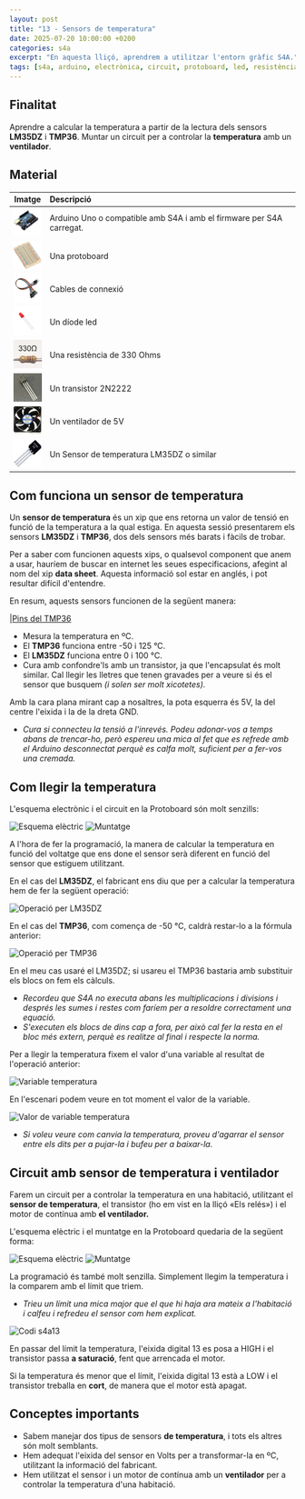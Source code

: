 ```yaml
---
layout: post
title: "13 - Sensors de temperatura"
date: 2025-07-20 10:00:00 +0200
categories: s4a
excerpt: "En aquesta lliçó, aprendrem a utilitzar l'entorn gràfic S4A."
tags: [s4a, arduino, electrònica, circuit, protoboard, led, resistència, potenciòmetre]
---
```



[img1]: /assets/imatges/s4a/s4a_13_01.jpg "Pins del TMP36"
[img2]: /assets/imatges/s4a/s4a_13_02a.png "Esquema elèctric"
[img3]: /assets/imatges/s4a/s4a_13_02b.png "Muntatge"
[img4]: /assets/imatges/s4a/s4a_13_03.png "Operació per LM35DZ"
[img5]: /assets/imatges/s4a/s4a_13_04.png "Operació per TMP36"
[img6]: /assets/imatges/s4a/s4a_13_05.png "Variable temperatura"
[img7]: /assets/imatges/s4a/s4a_13_06.png "Valor de variable temperatura"
[img8]: /assets/imatges/s4a/s4a_13_07.png "Esquema elèctric"
[img9]: /assets/imatges/s4a/s4a_13_08.png "Muntatge"
[img10]: /assets/imatges/s4a/s4a_13_09.png "Codi s4a13"

## Finalitat

Aprendre a calcular la temperatura a partir de la lectura dels sensors **LM35DZ** i **TMP36**. Muntar un circuit per a controlar la **temperatura** amb un **ventilador**.

## Material

|                               Imatge                               | Descripció                                                           |
| :----------------------------------------------------------------: | :------------------------------------------------------------------- |
|   <img src="/assets/imatges/mat/mat_unor3.png" width="50" height="50">    | Arduino Uno o compatible amb S4A i amb el firmware per S4A carregat. |
| <img src="/assets/imatges/mat/mat_protoboard.png" width="50" height="50"> | Una protoboard                                                       |
|   <img src="/assets/imatges/mat/mat_dupont.png" width="50" height="50">   | Cables de connexió                                                   |
|    <img src="/assets/imatges/mat/mat_led.png" width="50" height="50">     | Un díode led                                                         |
|  <img src="/assets/imatges/mat/mat_resis330.png" width="50" height="50">  | Una resistència de 330 Ohms                                          |
|  <img src="/assets/imatges/mat/mat_2n2222.jpeg" width="50" height="50">   | Un transistor 2N2222                                                 |
| <img src="/assets/imatges/mat/mat_ventilador.jpg" width="50" height="50"> | Un ventilador de 5V                                                  |
|   <img src="/assets/imatges/mat/mat_LM35DZ.png" width="50" height="50">   | Un Sensor de temperatura LM35DZ o similar                            |

## Com funciona un sensor de temperatura

Un **sensor de temperatura** és un xip que ens retorna un valor de tensió en funció de la temperatura a la qual estiga. En aquesta sessió presentarem els sensors **LM35DZ** i **TMP36**, dos dels sensors més barats i fàcils de trobar.

Per a saber com funcionen aquests xips, o qualsevol component que anem a usar, hauríem de buscar en internet les seues especificacions, afegint al nom del xip **data sheet**. Aquesta informació sol estar en anglés, i pot resultar difícil d'entendre.

En resum, aquests sensors funcionen de la següent manera:

|[Pins del TMP36](img1)

- Mesura la temperatura en ºC.
- El **TMP36** funciona entre -50 i 125 °C.
- El **LM35DZ** funciona entre 0 i 100 °C.
- Cura amb confondre'ls amb un transistor, ja que l'encapsulat és molt similar. Cal llegir les lletres que tenen gravades per a veure si és el sensor que busquem _(i solen ser molt xicotetes)._

Amb la cara plana mirant cap a nosaltres, la pota esquerra és 5V, la del centre l'eixida i la de la dreta GND.

- _Cura si connecteu la tensió a l'inrevés. Podeu adonar-vos a temps abans de trencar-ho, però espereu una mica al fet que es refrede amb el Arduino desconnectat perquè es calfa molt, suficient per a fer-vos una cremada._

## Com llegir la temperatura

L'esquema electrònic i el circuit en la Protoboard són molt senzills:

![Esquema elèctric](img2)
![Muntatge](img3)

A l'hora de fer la programació, la manera de calcular la temperatura en funció del voltatge que ens done el sensor serà diferent en funció del sensor que estiguem utilitzant.

En el cas del **LM35DZ**, el fabricant ens diu que per a calcular la temperatura hem de fer la següent operació:

![Operació per LM35DZ](img4)

En el cas del **TMP36**, com comença de -50 °C, caldrà restar-lo a la fórmula anterior:

![Operació per TMP36](img5)

En el meu cas usaré el LM35DZ; si usareu el TMP36 bastaria amb substituir els blocs on fem els càlculs.

- _Recordeu que S4A no executa abans les multiplicacions i divisions i després les sumes i restes com faríem per a resoldre correctament una equació._
- _S'executen els blocs de dins cap a fora, per això cal fer la resta en el bloc més extern, perquè es realitze al final i respecte la norma._

Per a llegir la temperatura fixem el valor d'una variable al resultat de l'operació anterior:

![Variable temperatura](img6)

En l'escenari podem veure en tot moment el valor de la variable.

![Valor de variable temperatura](img7)

- _Si voleu veure com canvia la temperatura, proveu d'agarrar el sensor entre els dits per a pujar-la i bufeu per a baixar-la._

## Circuit amb sensor de temperatura i ventilador

Farem un circuit per a controlar la temperatura en una habitació, utilitzant el **sensor de temperatura**, el transistor (ho em vist en la lliçó «Els relés») i el motor de contínua amb **el ventilador.**

L'esquema elèctric i el muntatge en la Protoboard quedaria de la següent forma:

![Esquema elèctric](img8)
![Muntatge](img9)

La programació és també molt senzilla. Simplement llegim la temperatura i la comparem amb el límit que triem.

- _Trieu un límit una mica major que el que hi haja ara mateix a l'habitació i calfeu i refredeu el sensor com hem explicat._

![Codi s4a13](img10)

En passar del límit la temperatura, l'eixida digital 13 es posa a HIGH i el transistor passa **a saturació**, fent que arrencada el motor.

Si la temperatura és menor que el límit, l'eixida digital 13 està a LOW i el transistor treballa en **cort**, de manera que el motor està apagat.

## Conceptes importants

- Sabem manejar dos tipus de sensors **de temperatura**, i tots els altres són molt semblants.
- Hem adequat l'eixida del sensor en Volts per a transformar-la en ºC, utilitzant la informació del fabricant.
- Hem utilitzat el sensor i un motor de contínua amb un **ventilador** per a controlar la temperatura d'una habitació.
